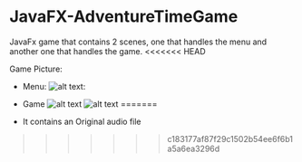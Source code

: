 # JavaFX-AdventureTimeGame
JavaFx game that contains 2 scenes, one that handles the menu and another one that handles the game.
<<<<<<< HEAD

Game Picture:
- Menu:
![alt text](https://github.com/cristyevr94/JavaFX-AdventureTimeGame-/blob/master/Menu.PNG):

- Game
![alt text](https://github.com/cristyevr94/JavaFX-AdventureTimeGame-/blob/master/Game1.PNG)
![alt text](https://github.com/cristyevr94/JavaFX-AdventureTimeGame-/blob/master/Game2.PNG)
=======
- It contains an Original audio file
>>>>>>> c183177af87f29c1502b54ee6f6b1a5a6ea3296d
